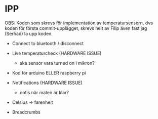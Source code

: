 # IPP

OBS: Koden som skrevs för implementation av temperatursensorn, dvs koden för första commit-upplägget, skrevs helt av Filip
även fast jag (Serhad) la upp koden.

* Connect to bluetooth / disconnect

* Live temperaturcheck (HARDWARE ISSUE)
    - ska sensor vara turned on i mikron?
 
* Kod för arduino ELLER raspberry pi

* Notifications (HARDWARE ISSUE)
    - notis när maten är klar?

* Celsius -> farenheit

* Breadcrumbs

